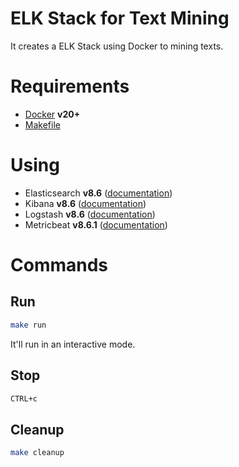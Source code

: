 # ELK Stack for Text Mining

It creates a ELK Stack using Docker to mining texts.

# Requirements
- [Docker](https://docker.com) **v20+**
- [Makefile](https://pt.wikibooks.org/wiki/Programar_em_C/Makefiles)

# Using
- Elasticsearch **v8.6** ([documentation](https://www.elastic.co/guide/en/elasticsearch/reference/8.6/install-elasticsearch.html))
- Kibana **v8.6** ([documentation](https://www.elastic.co/guide/en/kibana/8.6/install.html))
- Logstash **v8.6** ([documentation](https://www.elastic.co/guide/en/logstash/8.6/introduction.html))
- Metricbeat **v8.6.1** ([documentation](https://www.elastic.co/guide/en/beats/metricbeat/8.6/metricbeat-installation-configuration.html))

# Commands

## Run

```sh
make run
```
It'll run in an interactive mode.

## Stop
```sh
CTRL+c
```

## Cleanup
```sh
make cleanup
```